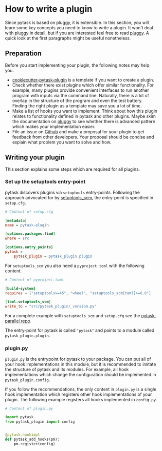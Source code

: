 # How to write a plugin

Since pytask is based on pluggy, it is extensible. In this section, you will learn some
key concepts you need to know to write a plugin. It won't deal with pluggy in detail,
but if you are interested feel free to read [pluggy](../explanations/pluggy.md). A quick
look at the first paragraphs might be useful nonetheless.

## Preparation

Before you start implementing your plugin, the following notes may help you.

- [cookiecutter-pytask-plugin](https://github.com/pytask-dev/cookiecutter-pytask-plugin)
  is a template if you want to create a plugin.
- Check whether there exist plugins which offer similar functionality. For example, many
  plugins provide convenient interfaces to run another program with inputs via the
  command line. Naturally, there is a lot of overlap in the structure of the program and
  even the test battery. Finding the right plugin as a template may save you a lot of
  time.
- Make a list of hooks you want to implement. Think about how this plugin relates to
  functionality defined in pytask and other plugins. Maybe skim the documentation on
  [pluggy](../explanations/pluggy.md) to see whether there is advanced pattern which
  makes your implementation easier.
- File an issue on [Github](https://github.com/pytask-dev/pytask) and make a proposal
  for your plugin to get feedback from other developers. Your proposal should be concise
  and explain what problem you want to solve and how.

## Writing your plugin

This section explains some steps which are required for all plugins.

### Set up the setuptools entry-point

pytask discovers plugins via `setuptools` entry-points. Following the approach advocated
for by [setuptools_scm](https://github.com/pypa/setuptools_scm), the entry-point is
specified in `setup.cfg`.

```cfg
# Content of setup.cfg

[metadata]
name = pytask-plugin

[options.packages.find]
where = src

[options.entry_points]
pytask =
    pytask_plugin = pytask_plugin.plugin
```

For `setuptools_scm` you also need a `pyproject.toml` with the following content.

```toml
# Content of pyproject.toml

[build-system]
requires = ["setuptools>=45", "wheel", "setuptools_scm[toml]>=6.0"]

[tool.setuptools_scm]
write_to = "src/pytask_plugin/_version.py"
```

For a complete example with `setuptools_scm` and `setup.cfg` see the
[pytask-parallel repo](https://github.com/pytask-dev/pytask-parallel/blob/main/setup.cfg).

The entry-point for pytask is called `"pytask"` and points to a module called
`pytask_plugin.plugin`.

### plugin.py

`plugin.py` is the entrypoint for pytask to your package. You can put all of your hook
implementations in this module, but it is recommended to imitate the structure of pytask
and its modules. For example, all hook implementations which change the configuration
should be implemented in `pytask_plugin.config`.

If you follow the recommendations, the only content in `plugin.py` is a single hook
implementation which registers other hook implementations of your plugin. The following
example registers all hooks implemented in `config.py`.

```python
# Content of plugin.py

import pytask
from pytask_plugin import config


@pytask.hookimpl
def pytask_add_hooks(pm):
    pm.register(config)
```
